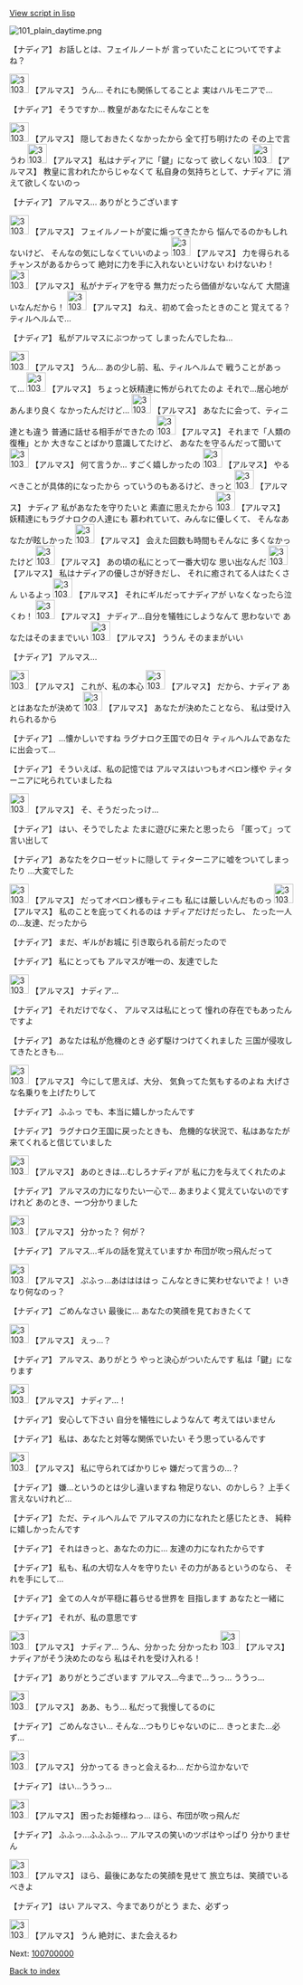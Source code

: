 [View script in lisp](../scripts/100605060.txt)

![101_plain_daytime.png](../images/backgrounds/101_plain_daytime.png)

【ナディア】
お話しとは、フェイルノートが
言っていたことについてですよね？

<img src="../images/units/3103811.png" alt="3103811.png" height="34"/>
【アルマス】
うん…
それにも関係してることよ
実はハルモニアで…

【ナディア】
そうですか…
教皇があなたにそんなことを

<img src="../images/units/3103811.png" alt="3103811.png" height="34"/>
【アルマス】
隠しておきたくなかったから
全て打ち明けたの
その上で言うわ

<img src="../images/units/3103811.png" alt="3103811.png" height="34"/>
【アルマス】
私はナディアに「鍵」になって
欲しくない

<img src="../images/units/3103811.png" alt="3103811.png" height="34"/>
【アルマス】
教皇に言われたからじゃなくて
私自身の気持ちとして、ナディアに
消えて欲しくないのっ

【ナディア】
アルマス…
ありがとうございます

<img src="../images/units/3103811.png" alt="3103811.png" height="34"/>
【アルマス】
フェイルノートが変に煽ってきたから
悩んでるのかもしれないけど、
そんなの気にしなくていいのよっ

<img src="../images/units/3103811.png" alt="3103811.png" height="34"/>
【アルマス】
力を得られるチャンスがあるからって
絶対に力を手に入れないといけない
わけないわ！

<img src="../images/units/3103811.png" alt="3103811.png" height="34"/>
【アルマス】
私がナディアを守る
無力だったら価値がないなんて
大間違いなんだから！

<img src="../images/units/3103811.png" alt="3103811.png" height="34"/>
【アルマス】
ねえ、初めて会ったときのこと
覚えてる？
ティルヘルムで…

【ナディア】
私がアルマスにぶつかって
しまったんでしたね…

<img src="../images/units/3103811.png" alt="3103811.png" height="34"/>
【アルマス】
うん…
あの少し前、私、ティルヘルムで
戦うことがあって…

<img src="../images/units/3103811.png" alt="3103811.png" height="34"/>
【アルマス】
ちょっと妖精達に怖がられてたのよ
それで…居心地があんまり良く
なかったんだけど…

<img src="../images/units/3103811.png" alt="3103811.png" height="34"/>
【アルマス】
あなたに会って、ティニ達とも違う
普通に話せる相手ができたの

<img src="../images/units/3103811.png" alt="3103811.png" height="34"/>
【アルマス】
それまで「人類の復権」とか
大きなことばかり意識してたけど、
あなたを守るんだって聞いて

<img src="../images/units/3103811.png" alt="3103811.png" height="34"/>
【アルマス】
何て言うか…
すごく嬉しかったの

<img src="../images/units/3103811.png" alt="3103811.png" height="34"/>
【アルマス】
やるべきことが具体的になったから
っていうのもあるけど、きっと

<img src="../images/units/3103811.png" alt="3103811.png" height="34"/>
【アルマス】
ナディア
私があなたを守りたいと
素直に思えたから

<img src="../images/units/3103811.png" alt="3103811.png" height="34"/>
【アルマス】
妖精達にもラグナロクの人達にも
慕われていて、みんなに優しくて、
そんなあなたが眩しかった

<img src="../images/units/3103811.png" alt="3103811.png" height="34"/>
【アルマス】
会えた回数も時間もそんなに
多くなかったけど

<img src="../images/units/3103811.png" alt="3103811.png" height="34"/>
【アルマス】
あの頃の私にとって一番大切な
思い出なんだ

<img src="../images/units/3103811.png" alt="3103811.png" height="34"/>
【アルマス】
私はナディアの優しさが好きだし、
それに癒されてる人はたくさん
いるよっ

<img src="../images/units/3103811.png" alt="3103811.png" height="34"/>
【アルマス】
それにギルだってナディアが
いなくなったら泣くわ！

<img src="../images/units/3103811.png" alt="3103811.png" height="34"/>
【アルマス】
ナディア…自分を犠牲にしようなんて
思わないで
あなたはそのままでいい

<img src="../images/units/3103811.png" alt="3103811.png" height="34"/>
【アルマス】
ううん
そのままがいい

【ナディア】
アルマス…

<img src="../images/units/3103811.png" alt="3103811.png" height="34"/>
【アルマス】
これが、私の本心

<img src="../images/units/3103811.png" alt="3103811.png" height="34"/>
【アルマス】
だから、ナディア
あとはあなたが決めて

<img src="../images/units/3103811.png" alt="3103811.png" height="34"/>
【アルマス】
あなたが決めたことなら、
私は受け入れられるから

【ナディア】
…懐かしいですね
ラグナロク王国での日々
ティルヘルムであなたに出会って…

【ナディア】
そういえば、私の記憶では
アルマスはいつもオベロン様や
ティターニアに叱られていましたね

<img src="../images/units/3103811.png" alt="3103811.png" height="34"/>
【アルマス】
そ、そうだったっけ…

【ナディア】
はい、そうでしたよ
たまに遊びに来たと思ったら
「匿って」って言い出して

【ナディア】
あなたをクローゼットに隠して
ティターニアに嘘をついてしまったり
…大変でした

<img src="../images/units/3103811.png" alt="3103811.png" height="34"/>
【アルマス】
だってオベロン様もティニも
私には厳しいんだものっ

<img src="../images/units/3103811.png" alt="3103811.png" height="34"/>
【アルマス】
私のことを庇ってくれるのは
ナディアだけだったし、
たった一人の…友達、だったから

【ナディア】
まだ、ギルがお城に
引き取られる前だったので

【ナディア】
私にとっても
アルマスが唯一の、友達でした

<img src="../images/units/3103811.png" alt="3103811.png" height="34"/>
【アルマス】
ナディア…

【ナディア】
それだけでなく、
アルマスは私にとって
憧れの存在でもあったんですよ

【ナディア】
あなたは私が危機のとき
必ず駆けつけてくれました
三国が侵攻してきたときも…

<img src="../images/units/3103811.png" alt="3103811.png" height="34"/>
【アルマス】
今にして思えば、大分、
気負ってた気もするのよね
大げさな名乗りを上げたりして

【ナディア】
ふふっ
でも、本当に嬉しかったんです

【ナディア】
ラグナロク王国に戻ったときも、
危機的な状況で、私はあなたが
来てくれると信じていました

<img src="../images/units/3103811.png" alt="3103811.png" height="34"/>
【アルマス】
あのときは…むしろナディアが
私に力を与えてくれたのよ

【ナディア】
アルマスの力になりたい一心で…
あまりよく覚えていないのですけれど
あのとき、一つ分かりました

<img src="../images/units/3103811.png" alt="3103811.png" height="34"/>
【アルマス】
分かった？
何が？

【ナディア】
アルマス…ギルの話を覚えていますか
布団が吹っ飛んだって

<img src="../images/units/3103811.png" alt="3103811.png" height="34"/>
【アルマス】
ぷふっ…あははははっ
こんなときに笑わせないでよ！
いきなり何なのっ？

【ナディア】
ごめんなさい
最後に…
あなたの笑顔を見ておきたくて

<img src="../images/units/3103811.png" alt="3103811.png" height="34"/>
【アルマス】
えっ…？

【ナディア】
アルマス、ありがとう
やっと決心がついたんです
私は「鍵」になります

<img src="../images/units/3103811.png" alt="3103811.png" height="34"/>
【アルマス】
ナディア…！

【ナディア】
安心して下さい
自分を犠牲にしようなんて
考えてはいません

【ナディア】
私は、あなたと対等な関係でいたい
そう思っているんです

<img src="../images/units/3103811.png" alt="3103811.png" height="34"/>
【アルマス】
私に守られてばかりじゃ
嫌だって言うの…？

【ナディア】
嫌…というのとは少し違いますね
物足りない、のかしら？
上手く言えないけれど…

【ナディア】
ただ、ティルヘルムで
アルマスの力になれたと感じたとき、
純粋に嬉しかったんです

【ナディア】
それはきっと、あなたの力に…
友達の力になれたからです

【ナディア】
私も、私の大切な人々を守りたい
その力があるというのなら、
それを手にして…

【ナディア】
全ての人々が平穏に暮らせる世界を
目指します
あなたと一緒に

【ナディア】
それが、私の意思です

<img src="../images/units/3103811.png" alt="3103811.png" height="34"/>
【アルマス】
ナディア…
うん、分かった
分かったわ

<img src="../images/units/3103811.png" alt="3103811.png" height="34"/>
【アルマス】
ナディアがそう決めたのなら
私はそれを受け入れる！

【ナディア】
ありがとうございます
アルマス…今まで…うっ…
ううっ…

<img src="../images/units/3103811.png" alt="3103811.png" height="34"/>
【アルマス】
ああ、もう…
私だって我慢してるのに

【ナディア】
ごめんなさい…
そんな…つもりじゃないのに…
きっとまた…必ず…

<img src="../images/units/3103811.png" alt="3103811.png" height="34"/>
【アルマス】
分かってる
きっと会えるわ…
だから泣かないで

【ナディア】
はい…ううっ…

<img src="../images/units/3103811.png" alt="3103811.png" height="34"/>
【アルマス】
困ったお姫様ねっ…
ほら、布団が吹っ飛んだ

【ナディア】
ふふっ…ふふふっ…
アルマスの笑いのツボはやっぱり
分かりません

<img src="../images/units/3103811.png" alt="3103811.png" height="34"/>
【アルマス】
ほら、最後にあなたの笑顔を見せて
旅立ちは、笑顔でいるべきよ

【ナディア】
はい
アルマス、今までありがとう
また、必ずっ

<img src="../images/units/3103811.png" alt="3103811.png" height="34"/>
【アルマス】
うん
絶対に、また会えるわ


Next: [100700000](100700000.md)

[Back to index](index.md)
